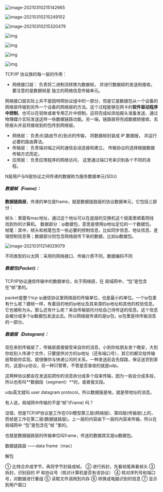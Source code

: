 ![image-20210310215142665](C:\Users\lbzhung\AppData\Roaming\Typora\typora-user-images\image-20210310215142665.png)

![image-20210310215249102](C:\Users\lbzhung\AppData\Roaming\Typora\typora-user-images\image-20210310215249102.png)

![image-20210310215320479](C:\Users\lbzhung\AppData\Roaming\Typora\typora-user-images\image-20210310215320479.png)

![img](E:\workLinux\image\20160311202637585)

![img](E:\workLinux\image\47893-20180705161755511-404646417.png)

![img](E:\workLinux\image\47893-20180705161826484-1635229865.png)

![img](E:\workLinux\image\20181201003428208.png)

TCP/IP 协议族的每一层的作用：

- 网络接口层： 负责将二进制流转换为数据帧， 并进行数据帧的发送和接收。 要注意的是数据帧是  独立的网络信息传输单元。

网络接口层实际上并不是因特网协议组中的一部分，但是它是数据包从一个设备的网络层传输到另外一个设备的网络层的方法。这个过程能够在网卡的**软件驱动程序中控制**，也可以在韧体或者专用芯片中控制。这将完成如添加报头准备发送、通过物理媒介实际发送这样一些数据链路功能。另一端，链路层将完成数据帧接收、去除报头并且将接收到的包传到网络层。



- 网络层： 负责点(路由节点)到点的传输， 将数据帧封装成 IP 数据报， 并运行必要的路由算法。
- 传输层： 负责端对端之间的通信会话连接和建立。 传输协议的选择根据数据传输方式而定。
- 应用层： 负责应用程序的网络访问， 这里通过端口号来识别各个不同的进程。  





 N层用户与N层协议之间传递的数据称为服务数据单元(SDU)



##### 数据帧（Frame)：

**数据链路层**，传递的单位是frame，就是数据链路层的协议数据单元，它包括三部分：

帧头：里面有mac地址，通过这个地址可以在底层的交换机这个层面里顺着网线找到你的计算机。
数据部分：ip数据包，意思是使用ip地址定位的一个数据包。
帧尾：其中，帧头和帧尾包含一些必要的控制信息，比如同步信息、地址信息、差错控制信息等；数据部分则包含网络层传下来的数据，比如ip数据包。

![image-20210311214029079](E:\workLinux\image\image-20210311214029079.png)

不同类型的以太网：采用的网络接口、传输介质不同，数据编码不同



##### 数据包(Packet)：

TCP/IP协议通信传输中的数据单位，处于网络层，在 局域网中，“包”是包含在“帧”里的。

packet是整个tcp ip通信协议里网络层的传输单位，也是最小的单位。一个ip包里有什么呢？跟帧一样，有着目的地的ip地址及其来源的ip地址和其他的校验信息。它也被称为头。那么还有什么呢？来自传输层托付给自己待传送的信息。这个信息会被分成多个ip数据包发送出去。所以网络层传递的是ip包，ip包里是待传输消息的一部分。



##### 数据报（Datagram)：

现在来到传输层了，传输层直接接受来自你的消息，小到你给朋友发个晚安，大到你给别人传递个文件，只要提供对方的ip地址（还有端口号），其它的都交给传输层帮助你实现。就很像你与快递公司的关系。一种发送前会先探路，保证送货到家的，这是tcp协议，另一种只管寄，不管是否查收的就是udp。

这两种协议都会在发送前把你的消息拆分成多个段来传输，因为一般会分成多段，所以也有叫**数据段（segment）**的，或者报文段。

udp英文就叫 user datagram protocol。所以数据报是啥，就是带地址的消息。

  有人说，局域网中传输的不是“帧”(Frame) 吗？

没错，但是TCP/IP协议是工作在OSI模型第三层(网络层)、第四层(传输层)上的，而帧是工作在第二层(数据链路层)。上一层的内容由下一层的内容来传输，所以在局域网中 “包”是包含在“帧 ”里的。



也就是数据链路层的传输单位叫frame，传送的数据其实是ip数据包。



数据链路层 ——data frame（mac）



解包

① 比特合并成字节，再将字节封装成帧。
② 进行拆封，先看帧尾再看帧头
③ 拆封，识别目的 IP 和协议号（核对计算机是否有该协议）
④ 核对序列号和端口号，对数据进行重组
⑤ 读取文件调用到内存
⑥ 转换成电脑识别的信息
⑦ 显示到用户窗口

